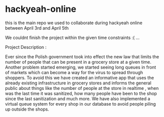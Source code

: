# hackyeah-online
this is the main repo we used to collaborate during hackyeah online between April 3rd and April 5th


We couldnt finish the project within the given time constraints :( ... 

Project Description : 

Ever since the Polish government took into effect the new law that limits the number of people that can be present in a grocery store at a given time. Another problem started emerging, we started seeing long queues in front of markets which can become a way for the virus to spread through shoppers. To avoid this we have created an informative app that uses the already existing infrastructure in grocery stores and informs the general public about things like the number of people at the store in realtime , when was the last time it was sanitized, how many people have been to the shop since the last sanitization and much more. We have also implemented a virtual queue system for every shop in our database to avoid people piling up outside the shops.
